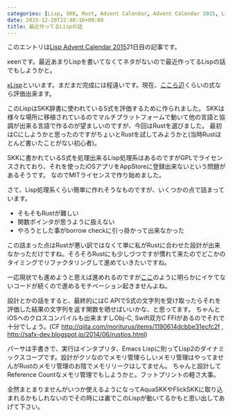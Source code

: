 ```yaml
---
categories: [Lisp, SKK, Rust, Advent Calendar, Advent Calendar 2015, Lisp Advent Calendar]
date: 2015-12-20T22:40:16+09:00
title: 最近作ってるLispの話
---
```

このエントリは[Lisp Advent Calendar 2015](http://qiita.com/advent-calendar/2015/lisp)21日目の記事です。

κeenです。最近あまりLispを書いてなくてネタがないので最近作ってるLispの話でもしようかと。

<!--more-->
[κLisp](https://github.com/KeenS/kappaLisp)といいます。まだまだ完成には程遠いです。現在、[ここら辺](https://github.com/KeenS/kappaLisp/blob/master/src/eval.rs#L378)くらいの式なら評価出来ます。

このLispはSKK辞書に使われているS式を評価するために作られました。
SKKは様々な場所に移植されているのでマルチプラットフォームで動いて他の言語と協調が出来る言語で作るのが望ましいのですが、今回はRustを選びました。
最初はCにしようかと思ったのですがちょいとRustを試してみようかと(当時Rustほとんど書いたことがない初心者)。


SKKに書かれているS式を処理出来るLisp処理系はあるのですがGPLでライセンスされており、それを使ったiOSアプリをAppStoreに登録出来ないという問題があるそうです。
なのでMITライセンスで作り始めました。

さて、Lisp処理系くらい簡単に作れそうなものですが、いくつかの点で詰まっています。

* そもそもRustが難しい
* 関数ポインタが思うように扱えない
* やろうとした事がborrow checkに引っ掛かって出来なかった

この詰まった点はRustが悪い訳ではなくて単に私がRustに合わせた設計が出来なかっただけですね。そろそろRustにも少しづつですが慣れて来たのでどこかのタイミングでリファクタリングして進めていきたいですね。

一応現状でも進めようと思えば進めれるのですが[ここ](https://github.com/KeenS/kappaLisp/blob/master/src/eval.rs#L232)のように明らかにイケてないコードが続くので進めるモチベーション起きませんよね。

設計とかの話をすると、最終的にはC APIでS式の文字列を受け取ったらそれを評価した結果の文字列を返す関数を晒せばいいかな、と思ってます。
ちゃんとiOSへのクロスコンパイルも出来ますしObj-C, Swift双方C FFIがあるのでそれで十分でしょう。(CF http://qiita.com/moriturus/items/1190614dcbbe31ecfc2f , http://safx-dev.blogspot.jp/2014/06/rustios.html)

パーサは手書きで、実行はインタプリタ、Emacs Lispに則ってLisp2のダイナミックスコープです。設計がクソなのでメモリ管理らしいメモリ管理はやってませんがRustのメモリ管理のお陰でメモリリークはしてません。
ちゃんと設計してReference Countなメモリ管理でもしようかと。フットプリントの軽さ大事。


全然まとまりませんがいつか使えるようになってAquaSKKやFlickSKKに取り込まれるかもしれないのでその時には裏でこのLispが動いてるかもと思い出してあげて下さい。


